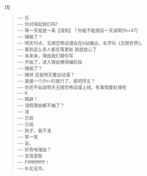 
[1] 
>--- 乐<br>
>--- 你对得起我们吗?<br>
>--- 等一天就是一条【请假】？你能不能提前一天请啊[fn=47]<br>
>--- 赌输了？<br>
>--- 明天10点，无限恐怖动漫会在b站播出，名字叫《无限世界》。<br>
>--- 看到这么多人都在等更新 我就放心了<br>
>--- 来来来，理由我们替你写<br>
>--- 开始了，进入理由懒得编阶段<br>
>--- 赌输了？<br>
>--- 赌球
还是明天要出动漫？<br>
>--- 直接一个[fn=8]就行了，是吧阿丈？<br>
>--- 你还不如说明天无限恐怖动漫上线，有事情要处理呢<br>
>--- 6<br>
>--- 精辟！<br>
>--- 请假理由都不编了？<br>
>--- 准<br>
>--- 已阅<br>
>--- 已阅<br>
>--- 狗子，我不准<br>
>--- 笑一笑<br>
>--- 妥。<br>
>--- 好奇啥理由？<br>
>--- 言简意赅<br>
>--- Fffffffffffff！<br>
>--- 朴实无华。<br>
